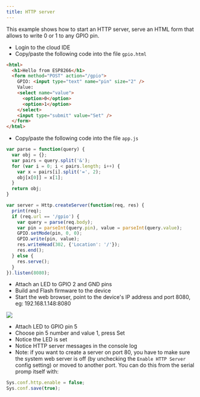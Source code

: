 ```yaml
---
title: HTTP server
---
```


This example shows how to start an HTTP server, serve an HTML form that allows
to write 0 or 1 to any GPIO pin.

- Login to the cloud IDE
- Copy/paste the following code into the file `gpio.html`

```html
<html>
  <h1>Hello from ESP8266</h1>
  <form method="POST" action="/gpio">
    GPIO: <input type="text" name="pin" size="2" />
    Value:
    <select name="value">
      <option>0</option>
      <option>1</option>
    </select>
    <input type="submit" value="Set" />
  </form>
</html>
```

- Copy/paste the following code into the file `app.js`

```javascript
var parse = function(query) {
  var obj = {};
  var pairs = query.split('&');
  for (var i = 0; i < pairs.length; i++) {
    var x = pairs[i].split('=', 2);
    obj[x[0]] = x[1];
  }
  return obj;
}

var server = Http.createServer(function(req, res) {
  print(req);
  if (req.url == '/gpio') {
    var query = parse(req.body);
    var pin = parseInt(query.pin), value = parseInt(query.value);
    GPIO.setMode(pin, 0, 0);
    GPIO.write(pin, value);
    res.writeHead(302, {'Location': '/'});
    res.end();
  } else {
    res.serve();
  }
}).listen(8080);

```

- Attach an LED to GPIO 2 and GND pins
- Build and Flash firmware to the device
- Start the web browser, point to the device's IP address and port 8080, eg:
  192.168.1.148:8080

<img src="media/http_server_1.png" align="center"/>

- Attach LED to GPIO pin 5
- Choose pin 5 number and value 1, press Set
- Notice the LED is set
- Notice HTTP server messages in the console log
- Note: if you want to create a server on port 80, you have to make sure the
  system web server is off (by unchecking the `Enable HTTP Server` config
  setting) or moved to another port.  You can do this from the serial promp
  itself with:

```javascript
Sys.conf.http.enable = false;
Sys.conf.save(true);
```
